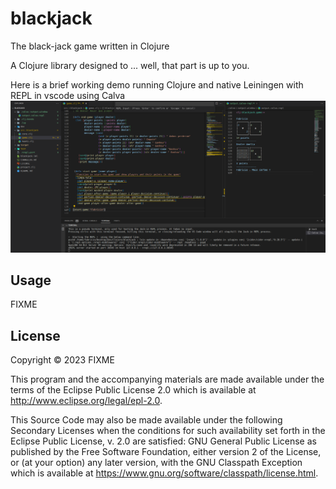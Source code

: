 # blackjack

The black-jack game written in Clojure

A Clojure library designed to ... well, that part is up to you.

Here is a brief working demo running Clojure and native Leiningen with REPL in vscode using Calva
![image](/doc/img/ex.png)

## Usage

FIXME

## License

Copyright © 2023 FIXME

This program and the accompanying materials are made available under the
terms of the Eclipse Public License 2.0 which is available at
http://www.eclipse.org/legal/epl-2.0.

This Source Code may also be made available under the following Secondary
Licenses when the conditions for such availability set forth in the Eclipse
Public License, v. 2.0 are satisfied: GNU General Public License as published by
the Free Software Foundation, either version 2 of the License, or (at your
option) any later version, with the GNU Classpath Exception which is available
at https://www.gnu.org/software/classpath/license.html.

